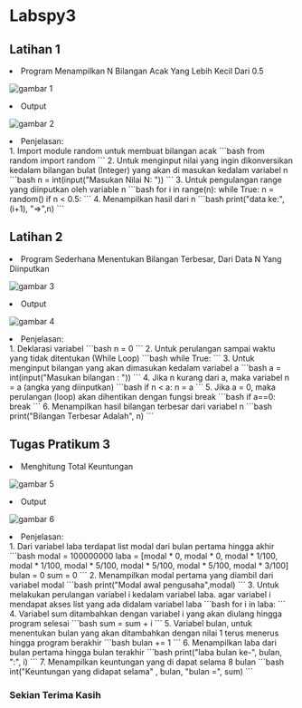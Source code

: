 # Labspy3
## Latihan 1

<li> Program Menampilkan N Bilangan Acak Yang Lebih Kecil Dari 0.5  </li>

![gambar 1](screenshot/f.png)

<li> Output </li>

![gambar 2](screenshot/f.png)

<li> Penjelasan: </li>
1. Import module random untuk membuat bilangan acak
```bash
from random import random
```
2. Untuk menginput nilai yang ingin dikonversikan kedalam bilangan bulat (Integer) yang akan di masukan kedalam variabel n
```bash
n = int(input("Masukan Nilai N: "))
```
3. Untuk pengulangan range yang diinputkan oleh variable n
```bash
for i in range(n):
    while True:
        n = random()
        if n < 0.5:
```
4. Menampilkan hasil dari n
```bash
print("data ke:",(i+1), "=>",n)
```

## Latihan 2
<li> Program Sederhana Menentukan Bilangan Terbesar, Dari Data N Yang Diinputkan </li>

![gambar 3](screenshot/f.png)

<li> Output </li>

![gambar 4](screenshot/f.png)

<li> Penjelasan: </li>
1. Deklarasi variabel
```bash
n = 0
```
2. Untuk perulangan sampai waktu yang tidak ditentukan (While Loop)
```bash
while True:
```
3. Untuk menginput bilangan yang akan dimasukan kedalam variabel a
```bash
a = int(input("Masukan bilangan : "))
```
4. Jika n kurang dari a, maka variabel n = a (angka yang diinputkan)
```bash
if n < a:
        n = a
```
5. Jika a = 0, maka perulangan (loop) akan dihentikan dengan fungsi break
```bash
if a==0:
        break
```
6. Menampilkan hasil bilangan terbesar dari variabel n
```bash
print("Bilangan Terbesar Adalah", n)
```

## Tugas Pratikum 3
<li> Menghitung Total Keuntungan </li>

![gambar 5](screenshot/f.png)

<li> Output </li>

![gambar 6](screenshot/f.png)

<li> Penjelasan: </li>
1. Dari variabel laba terdapat list modal dari bulan pertama hingga akhir
```bash
modal = 100000000
laba = [modal * 0, modal * 0, modal * 1/100, modal * 1/100, modal * 5/100, modal * 5/100, modal * 5/100, modal * 3/100]
bulan = 0
sum = 0
```
2. Menampilkan modal pertama yang diambil dari variabel modal
```bash
print("Modal awal pengusaha",modal)
```
3. Untuk melakukan perulangan variabel i kedalam variabel laba. agar variabel i mendapat akses list yang ada didalam variabel laba
```bash
for i in laba:
```
4. Variabel sum ditambahkan dengan variabel i yang akan diulang hingga program selesai
```bash
sum = sum + i
```
5. Variabel bulan, untuk menentukan bulan yang akan ditambahkan dengan nilai 1 terus menerus hingga program berakhir
```bash
bulan += 1
```
6. Menampilkan laba dari bulan pertama hingga bulan terakhir
```bash
print("laba bulan ke-", bulan, ":", i)
```
7. Menampilkan keuntungan yang di dapat selama 8 bulan
```bash
int("Keuntungan yang didapat selama" , bulan, "bulan =", sum)
```

### Sekian Terima Kasih